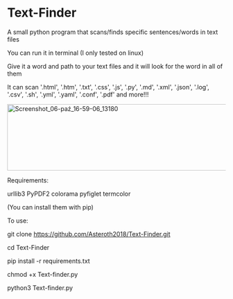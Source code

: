 # Text-Finder
A small python program that scans/finds specific sentences/words in text files

You can run it in terminal (I only tested on linux)

Give it a word and path to your text files and it will look for the word in all of them

It can scan '.html', '.htm', '.txt', '.css', '.js', '.py', '.md', '.xml', '.json', '.log', '.csv', '.sh', '.yml', '.yaml', '.conf', '.pdf' and more!!!

<img width="798" height="153" alt="Screenshot_06-paź_16-59-06_13180" src="https://github.com/user-attachments/assets/279a4fb8-5db6-4a33-9f6f-1bbcd6703cc7" />


Requirements:

urllib3
PyPDF2
colorama
pyfiglet
termcolor

(You can install them with pip)

To use:

git clone https://github.com/Asteroth2018/Text-Finder.git

cd Text-Finder

pip install -r requirements.txt

chmod +x Text-finder.py

python3 Text-finder.py
